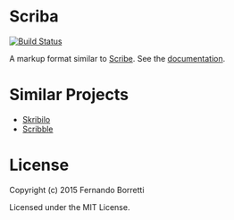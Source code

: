 # Scriba

[![Build Status](https://travis-ci.org/CommonDoc/scriba.svg?branch=master)](https://travis-ci.org/CommonDoc/scriba)

A markup format similar to
[Scribe](http://en.wikipedia.org/wiki/Scribe_%28markup_language%29). See the
[documentation][docs].

[docs]: http://commondoc.github.io/scriba/docs/overview.html

# Similar Projects

* [Skribilo](http://www.nongnu.org/skribilo/)
* [Scribble](http://quickdocs.org/scribble/)

# License

Copyright (c) 2015 Fernando Borretti

Licensed under the MIT License.
